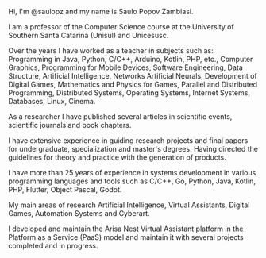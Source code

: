 Hi, I'm @saulopz and my name is Saulo Popov Zambiasi. 

I am a professor of the Computer Science course at the University of Southern Santa Catarina (Unisul) and Unicesusc.

Over the years I have worked as a teacher in subjects such as: Programming in Java, Python, C/C++, Arduino, Kotlin, PHP, etc., Computer Graphics, Programming for Mobile Devices, Software Engineering, Data Structure, Artificial Intelligence, Networks Artificial Neurals, Development of Digital Games, Mathematics and Physics for Games, Parallel and Distributed Programming, Distributed Systems, Operating Systems, Internet Systems, Databases, Linux, Cinema.

As a researcher I have published several articles in scientific events, scientific journals and book chapters.

I have extensive experience in guiding research projects and final papers for undergraduate, specialization and master's degrees. Having directed the guidelines for theory and practice with the generation of products.

I have more than 25 years of experience in systems development in various programming languages and tools such as C/C++, Go, Python, Java, Kotlin, PHP, Flutter, Object Pascal, Godot.

My main areas of research Artificial Intelligence, Virtual Assistants, Digital Games, Automation Systems and Cyberart.

I developed and maintain the Arisa Nest Virtual Assistant platform in the Platform as a Service (PaaS) model and maintain it with several projects completed and in progress.

<!---
saulopz/saulopz is a ✨ special ✨ repository because its `README.md` (this file) appears on your GitHub profile.
You can click the Preview link to take a look at your changes.
--->
